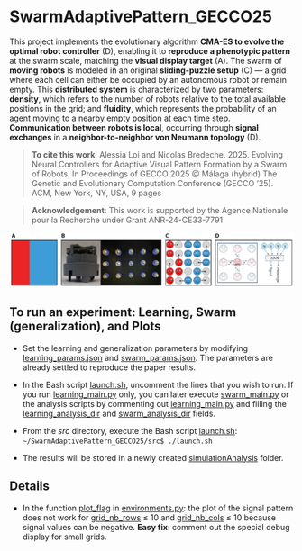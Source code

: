 # SwarmAdaptivePattern_GECCO25
This project implements the evolutionary algorithm **CMA-ES to evolve the optimal robot controller** (D), enabling it to **reproduce a phenotypic pattern** at the swarm scale, matching the **visual display target** (A). The swarm of **moving robots** is modeled in an original **sliding-puzzle setup** (C) — a grid where each cell can either be occupied by an autonomous robot or remain empty. This **distributed system** is characterized by two parameters: **density**, which refers to the number of robots relative to the total available positions in the grid; and **fluidity**, which represents the probability of an agent moving to a nearby empty position at each time step. **Communication between robots is local**, occurring through **signal exchanges** in a **neighbor-to-neighbor von Neumann topology** (D).

> **To cite this work**: Alessia Loi and Nicolas Bredeche. 2025. Evolving Neural Controllers for Adaptive Visual Pattern Formation by a Swarm of Robots. In Proceedings of GECCO 2025 @ Málaga (hybrid) The Genetic and Evolutionary Computation Conference (GECCO ’25). ACM, New York, NY, USA, 9 pages

> **Acknowledgement**: This work is supported by the Agence Nationale pour la Recherche under Grant ANR-24-CE33-7791

![Research summary](src/teaser_V2.png)

## **To run an experiment: Learning, Swarm (generalization), and Plots**

-   Set the learning and generalization parameters by modifying <u>learning_params.json</u> and <u>swarm_params.json</u>. The parameters are already settled to reproduce the paper results.
    
-   In the Bash script <u>launch.sh</u>, uncomment the lines that you wish to run. If you run <u>learning_main.py</u> only, you can later execute <u>swarm_main.py</u> or the analysis scripts by commenting out <u>learning_main.py</u> and filling the <u>learning_analysis_dir</u> and <u>swarm_analysis_dir</u> fields.
    
-   From the *src* directory, execute the Bash script <u>launch.sh</u>:
    `~/SwarmAdaptivePattern_GECCO25/src$ ./launch.sh` 
    
-   The results will be stored in a newly created <u>simulationAnalysis</u> folder.


## Details
- In the function <u>plot_flag</u> in <u>environments.py</u>: the plot of the signal pattern does not work for <u>grid_nb_rows</u> ≤ 10 and <u>grid_nb_cols</u> ≤ 10 because signal values can be negative. **Easy fix**: comment out the special debug display for small grids.